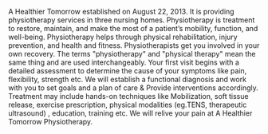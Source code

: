 A Healthier Tomorrow established on August 22, 2013. It is providing physiotherapy services in three nursing homes. Physiotherapy is treatment to restore, maintain, and make the most of a patient’s mobility, function, and well-being. Physiotherapy helps through physical rehabilitation, injury prevention, and health and fitness. Physiotherapists get you involved in your own recovery. The terms "physiotherapy" and "physical therapy" mean the same thing and are used interchangeably. Your first visit begins with a detailed assessment to determine the cause of your symptoms like pain, flexibility, strength etc. We will establish a functional diagnosis and work with you to set goals and a plan of care & Provide interventions accordingly. Treatment may include hands-on techniques like Mobilization, soft tissue release, exercise prescription, physical modalities (eg.TENS, therapeutic ultrasound) , education, training etc. We will relive your pain at A Healthier Tomorrow Physiotherapy.
